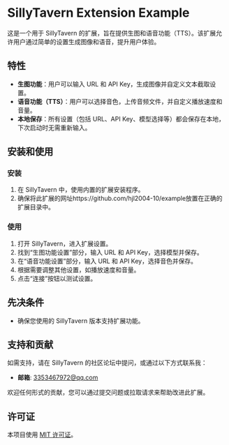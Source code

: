 # SillyTavern Extension Example

这是一个用于 SillyTavern 的扩展，旨在提供生图和语音功能（TTS）。该扩展允许用户通过简单的设置生成图像和语音，提升用户体验。

## 特性

- **生图功能**：用户可以输入 URL 和 API Key，生成图像并自定义文本截取设置。
- **语音功能（TTS）**：用户可以选择音色，上传音频文件，并自定义播放速度和音量。
- **本地保存**：所有设置（包括 URL、API Key、模型选择等）都会保存在本地，下次启动时无需重新输入。

## 安装和使用

### 安装

1. 在 SillyTavern 中，使用内置的扩展安装程序。
2. 确保将此扩展的网址https://github.com/hjl2004-10/example放置在正确的扩展目录中。

### 使用

1. 打开 SillyTavern，进入扩展设置。
2. 找到“生图功能设置”部分，输入 URL 和 API Key，选择模型并保存。
3. 在“语音功能设置”部分，输入 URL 和 API Key，选择音色并保存。
4. 根据需要调整其他设置，如播放速度和音量。
5. 点击“连接”按钮以测试设置。

## 先决条件

- 确保您使用的 SillyTavern 版本支持扩展功能。

## 支持和贡献

如需支持，请在 SillyTavern 的社区论坛中提问，或通过以下方式联系我：

- **邮箱**: 3353467972@qq.com

欢迎任何形式的贡献，您可以通过提交问题或拉取请求来帮助改进此扩展。

## 许可证

本项目使用 [MIT 许可证](LICENSE)。
